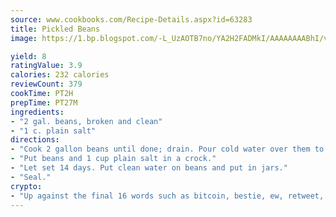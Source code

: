 ```yaml
---
source: www.cookbooks.com/Recipe-Details.aspx?id=63283
title: Pickled Beans
image: https://1.bp.blogspot.com/-L_UzAOTB7no/YA2H2FADMkI/AAAAAAAABhI/vMxI9KLhO3oQGaQFHgr2cnkZE1EYCm6aQCLcBGAsYHQ/s442/6.png

yield: 8
ratingValue: 3.9
calories: 232 calories
reviewCount: 379
cookTime: PT2H
prepTime: PT27M
ingredients:
- "2 gal. beans, broken and clean"
- "1 c. plain salt"
directions:
- "Cook 2 gallon beans until done; drain. Pour cold water over them to cool."
- "Put beans and 1 cup plain salt in a crock."
- "Let set 14 days. Put clean water on beans and put in jars."
- "Seal."
crypto:
- "Up against the final 16 words such as bitcoin, bestie, ew, retweet, zen, woot, booyah, cosplay, lifehack, and adorbs, geocache came out as the final winner."
---
```

